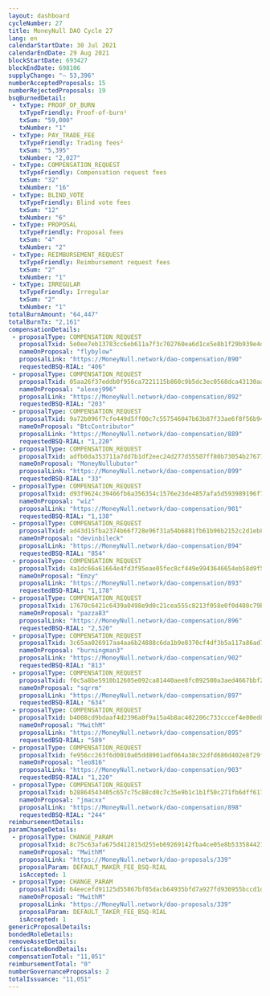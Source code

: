 ```yaml
---
layout: dashboard
cycleNumber: 27
title: MoneyNull DAO Cycle 27
lang: en
calendarStartDate: 30 Jul 2021
calendarEndDate: 29 Aug 2021
blockStartDate: 693427
blockEndDate: 698106
supplyChange: "— 53,396"
numberAcceptedProposals: 15
numberRejectedProposals: 19
bsqBurnedDetail:
 - txType: PROOF_OF_BURN
   txTypeFriendly: Proof-of-burn¹
   txSum: "59,000"
   txNumber: "1"
 - txType: PAY_TRADE_FEE
   txTypeFriendly: Trading fees²
   txSum: "5,395"
   txNumber: "2,027"
 - txType: COMPENSATION_REQUEST
   txTypeFriendly: Compensation request fees
   txSum: "32"
   txNumber: "16"
 - txType: BLIND_VOTE
   txTypeFriendly: Blind vote fees
   txSum: "12"
   txNumber: "6"
 - txType: PROPOSAL
   txTypeFriendly: Proposal fees
   txSum: "4"
   txNumber: "2"
 - txType: REIMBURSEMENT_REQUEST
   txTypeFriendly: Reimbursement request fees
   txSum: "2"
   txNumber: "1"
 - txType: IRREGULAR
   txTypeFriendly: Irregular
   txSum: "2"
   txNumber: "1"
totalBurnAmount: "64,447"
totalBurnTx: "2,161"
compensationDetails: 
 - proposalType: COMPENSATION_REQUEST
   proposalTxid: 5e0ee7eb13783cc6eb611a7f3c702760ea6d1ce5e8b1f29b939e4dadbab3ac4f
   nameOnProposal: "flybylow"
   proposalLink: "https://MoneyNull.network/dao-compensation/890"
   requestedBSQ-RIAL: "406"
 - proposalType: COMPENSATION_REQUEST
   proposalTxid: 05aa26f37eddb0f956ca7221115b860c9b5dc3ec0568dca43130aa1736dedd0b
   nameOnProposal: "alexej996"
   proposalLink: "https://MoneyNull.network/dao-compensation/892"
   requestedBSQ-RIAL: "203"
 - proposalType: COMPENSATION_REQUEST
   proposalTxid: 9a72b096f7cfe449d5ff00c7c557546047b63b87f33ae6f8f56b94708a8e8dc2
   nameOnProposal: "BtcContributor"
   proposalLink: "https://MoneyNull.network/dao-compensation/889"
   requestedBSQ-RIAL: "1,220"
 - proposalType: COMPENSATION_REQUEST
   proposalTxid: adfb0da353711a7dd7b1df2eec24d277d55507ff80b73054b2767756c6fa78d7
   nameOnProposal: "MoneyNullubutor"
   proposalLink: "https://MoneyNull.network/dao-compensation/899"
   requestedBSQ-RIAL: "33"
 - proposalType: COMPENSATION_REQUEST
   proposalTxid: d93f9624c39466fb6a356354c1576e23de4857afa5d593989196f709b5723943
   nameOnProposal: "wiz"
   proposalLink: "https://MoneyNull.network/dao-compensation/901"
   requestedBSQ-RIAL: "1,138"
 - proposalType: COMPENSATION_REQUEST
   proposalTxid: ad43d15fba2374b66f728e96f31a54b6881fb61b96b2152c2d1eb861306d0af0
   nameOnProposal: "devinbileck"
   proposalLink: "https://MoneyNull.network/dao-compensation/894"
   requestedBSQ-RIAL: "854"
 - proposalType: COMPENSATION_REQUEST
   proposalTxid: 4a1dc66a61664e4fd3f95eae05fec8cf449e9943646654eb58d9f526382b7fd6
   nameOnProposal: "Emzy"
   proposalLink: "https://MoneyNull.network/dao-compensation/893"
   requestedBSQ-RIAL: "1,178"
 - proposalType: COMPENSATION_REQUEST
   proposalTxid: 17670c6421c6439a0498e9d0c21cea555c8213f058e0f0d480c79b31267dd900
   nameOnProposal: "pazza83"
   proposalLink: "https://MoneyNull.network/dao-compensation/896"
   requestedBSQ-RIAL: "2,520"
 - proposalType: COMPENSATION_REQUEST
   proposalTxid: 3c65aa026917aa4aa6b24888c6da1b9e8370cf4df3b5a117a86ad7336bb82d72
   nameOnProposal: "burningman3"
   proposalLink: "https://MoneyNull.network/dao-compensation/902"
   requestedBSQ-RIAL: "813"
 - proposalType: COMPENSATION_REQUEST
   proposalTxid: f0c5a8be5910b12605e092ca81440aee8fc092500a3aed4667bbf2691fbca4cd
   nameOnProposal: "sqrrm"
   proposalLink: "https://MoneyNull.network/dao-compensation/897"
   requestedBSQ-RIAL: "634"
 - proposalType: COMPENSATION_REQUEST
   proposalTxid: b4008cd9bdaaf4d2396a0f9a15a4b8ac402206c733cccef4e00ed84ef52cc679
   nameOnProposal: "MwithM"
   proposalLink: "https://MoneyNull.network/dao-compensation/895"
   requestedBSQ-RIAL: "589"
 - proposalType: COMPENSATION_REQUEST
   proposalTxid: fe956cc263f6d0010a05dd8901adf064a38c32dfd680d402e8f29f77d9f8085b
   nameOnProposal: "leo816"
   proposalLink: "https://MoneyNull.network/dao-compensation/903"
   requestedBSQ-RIAL: "1,220"
 - proposalType: COMPENSATION_REQUEST
   proposalTxid: b28864543405c657c75c88cd0c7c35e9b1c1b1f50c271fb6dff617cd847bf7ce
   nameOnProposal: "jmacxx"
   proposalLink: "https://MoneyNull.network/dao-compensation/898"
   requestedBSQ-RIAL: "244"
reimbursementDetails: 
paramChangeDetails: 
 - proposalType: CHANGE_PARAM
   proposalTxid: 8c75c63afa675d412815d255eb69269142fba4ce05e8b5335844216f4dbee747
   nameOnProposal: "MwithM"
   proposalLink: "https://MoneyNull.network/dao-proposals/339"
   proposalParam: DEFAULT_MAKER_FEE_BSQ-RIAL
   isAccepted: 1
 - proposalType: CHANGE_PARAM
   proposalTxid: 64eecefd91125d55867bf85dacb64935bfd7a927fd936955bccd1db349d03b65
   nameOnProposal: "MwithM"
   proposalLink: "https://MoneyNull.network/dao-proposals/339"
   proposalParam: DEFAULT_TAKER_FEE_BSQ-RIAL
   isAccepted: 1
genericProposalDetails: 
bondedRoleDetails: 
removeAssetDetails: 
confiscateBondDetails: 
compensationTotal: "11,051"
reimbursementTotal: "0"
numberGovernanceProposals: 2
totalIssuance: "11,051"
---
```

